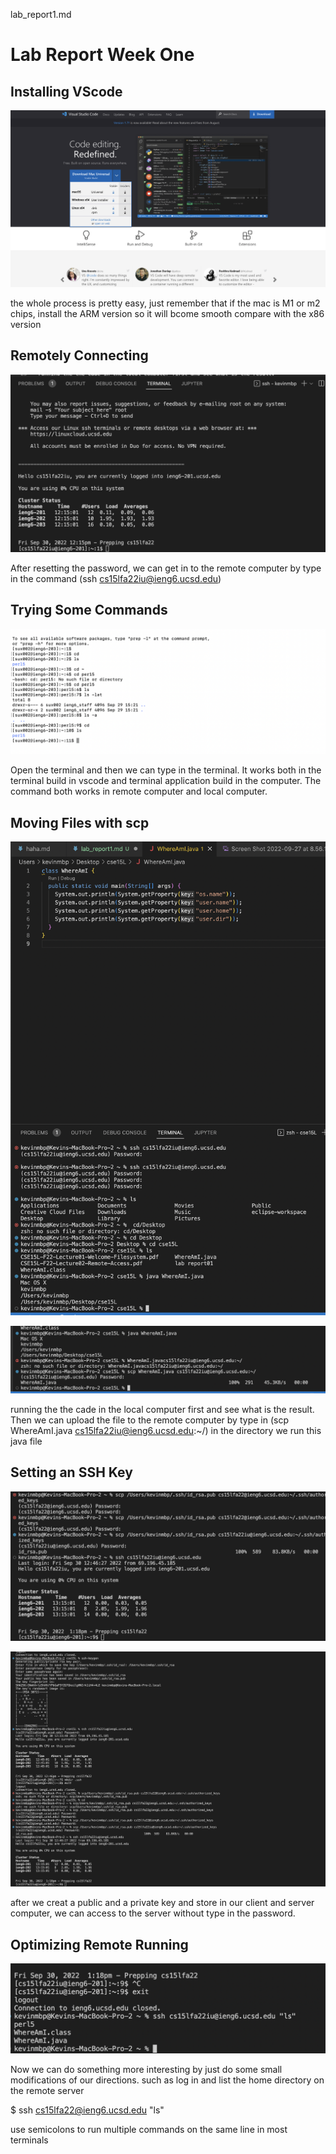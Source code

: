 lab_report1.md

# Lab Report Week One

## Installing VScode
![Image](https://github.com/Kevinxsn/cse15l-lab-reports/blob/main/Screen%20Shot%202022-09-30%20at%2011.10.08%20AM.png)

the whole process is pretty easy, just remember that if the mac is M1 or m2 chips, install the ARM version so it will bcome smooth compare with the x86 version

## Remotely Connecting

![Image](https://github.com/Kevinxsn/cse15l-lab-reports/blob/main/remote%20connect.png)

After resetting the password, we can get in to the remote computer by type in the command (ssh cs15lfa22iu@ieng6.ucsd.edu)


## Trying Some Commands
![Image](https://github.com/Kevinxsn/cse15l-lab-reports/blob/main/Screen%20Shot%202022-09-29%20at%203.25.14%20PM.png)


Open the terminal and then we can type in the terminal. It works both in the terminal build in vscode and terminal application build in the computer. The command both works in remote computer and local computer. 

## Moving Files with scp

![Image](https://github.com/Kevinxsn/cse15l-lab-reports/blob/main/Screen%20Shot%202022-09-30%20at%2011.44.46%20AM.png)

![Image](https://github.com/Kevinxsn/cse15l-lab-reports/blob/main/uploading%20files.png)


running the the cade in the local computer first and see what is the result. 
Then we can upload the file to the remote computer by type in (scp WhereAmI.java cs15lfa22iu@ieng6.ucsd.edu:~/) in the directory we run this java file

## Setting an SSH Key

![Image](https://github.com/Kevinxsn/cse15l-lab-reports/blob/main/SSH%20keys.png)

![Image](https://github.com/Kevinxsn/cse15l-lab-reports/blob/main/step%20of%20SSH.png)

after we creat a public and a private key and store in our client and server computer, we can access to the server without type in the password. 

## Optimizing Remote Running

![Image](https://github.com/Kevinxsn/cse15l-lab-reports/blob/main/optimizing.png)

Now we can do something more interesting by just do some small modifications of our directions. 
such as log in and list the home directory on the remote server

$ ssh cs15lfa22@ieng6.ucsd.edu "ls"



use semicolons to run multiple commands on the same line in most terminals

